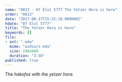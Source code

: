 ```yaml
---
name: "0013 - 07 Elul 5777 The Yetzer Hora is here"
order: "0013"
date: "2017-08-17T15:32:10.000000Z"
hdate: "07 Elul 5777"
title: "The Yetzer Hora is here"
keywords: []
file:
- ext: ".m4a"
  mime: "audio/x-m4a"
  size: 1981680
  duration: "3:58"
published: true
---
```

The _hakofos_ with the _yetzer hora._
